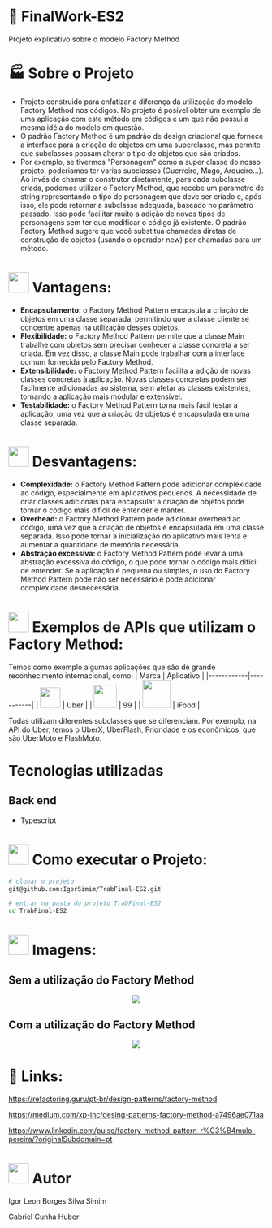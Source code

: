 # 👷 FinalWork-ES2
Projeto explicativo sobre o modelo Factory Method


# 🏭 Sobre o Projeto
- Projeto construido para enfatizar a diferença da utilização do modelo Factory Method nos códigos. No projeto é posível obter um exemplo de uma aplicação com este método em códigos e um que não possui a mesma idéia do modelo em questão.
- O padrão Factory Method é um padrão de design criacional que fornece a interface para a criação de objetos em uma superclasse, mas permite que subclasses possam alterar o tipo de objetos que são criados.
- Por exemplo, se tivermos "Personagem" como a super classe do nosso projeto,  poderiamos ter varias subclasses (Guerreiro, Mago, Arqueiro...). Ao invés de chamar o construtor diretamente, para cada subclasse criada, podemos utilizar o Factory Method, que recebe um parametro de string representando o tipo de personagem que deve ser criado e, após isso, ele  pode retornar a subclasse adequada, baseado no parâmetro passado. Isso pode facilitar muito a adição de novos tipos de personagens sem ter que modificar o código já existente. O padrão Factory Method sugere que você substitua chamadas diretas de construção de objetos (usando o operador new) por chamadas para um método.

# <img src="https://github.com/IgorSimim/FinalWork-ES2/assets/120426953/c1be7210-1ec1-4bf5-b2e8-fd7dd47fd5ff" width="40" /> Vantagens:
- **Encapsulamento:** o Factory Method Pattern encapsula a criação de objetos em uma classe separada, permitindo que a classe cliente se concentre apenas na utilização desses objetos.
- **Flexibilidade:** o Factory Method Pattern permite que a classe Main trabalhe com objetos sem precisar conhecer a classe concreta a ser criada. Em vez disso, a classe Main pode trabalhar com a interface comum fornecida pelo Factory Method.
- **Extensibilidade:** o Factory Method Pattern facilita a adição de novas classes concretas à aplicação. Novas classes concretas podem ser facilmente adicionadas ao sistema, sem afetar as classes existentes, tornando a aplicação mais modular e extensível.
- **Testabilidade:** o Factory Method Pattern torna mais fácil testar a aplicação, uma vez que a criação de objetos é encapsulada em uma classe separada.

# <img src="https://github.com/IgorSimim/FinalWork-ES2/assets/120426953/c1be7210-1ec1-4bf5-b2e8-fd7dd47fd5ff" width="40" /> Desvantagens:
- **Complexidade:** o Factory Method Pattern pode adicionar complexidade ao código, especialmente em aplicativos pequenos. A necessidade de criar classes adicionais para encapsular a criação de objetos pode tornar o código mais difícil de entender e manter.
- **Overhead:** o Factory Method Pattern pode adicionar overhead ao código, uma vez que a criação de objetos é encapsulada em uma classe separada. Isso pode tornar a inicialização do aplicativo mais lenta e aumentar a quantidade de memória necessária.
- **Abstração excessiva:** o Factory Method Pattern pode levar a uma abstração excessiva do código, o que pode tornar o código mais difícil de entender. Se a aplicação é pequena ou simples, o uso do Factory Method Pattern pode não ser necessário e pode adicionar complexidade desnecessária.
  
# <img src="https://github.com/IgorSimim/FinalWork-ES2/assets/120426953/fe64751b-873e-4ba0-969b-accc48a1339f" width="40" /> Exemplos de APIs que utilizam o Factory Method:
Temos como exemplo algumas aplicações que são de grande reconhecimento internacional, como:
| Marca | Aplicativo |
|------------|-----------|
| <img src="https://github.com/IgorSimim/FinalWork-ES2/assets/120426953/4eb4b137-fffe-456a-b1c1-7177df4f67be" width="40" /> | Uber |
| <img src="https://github.com/IgorSimim/FinalWork-ES2/assets/120426953/18a752fc-a08a-4163-be57-73b593ec734f" width="45" /> | 99 |
| <img src="https://github.com/IgorSimim/FinalWork-ES2/assets/120426953/b0cf6551-8140-4aca-882b-982769b1205b" width="55" /> | iFood |

Todas utilizam diferentes subclasses que se diferenciam. Por exemplo, na API do Uber, temos o UberX, UberFlash, Prioridade e os econômicos, que são UberMoto e FlashMoto.

# Tecnologias utilizadas
## Back end
- Typescript

# <img src="https://github.com/IgorSimim/FinalWork-ES2/assets/120426953/571dfa0a-f8a2-4444-90a0-0ea9ffda1811" width="40" /> Como executar o Projeto:
```bash
# clonar o projeto
git@github.com:IgorSimim/TrabFinal-ES2.git

# entrar na pasta do projeto TrabFinal-ES2
cd TrabFinal-ES2                                                                                                      
```
# <img src="https://github.com/IgorSimim/FinalWork-ES2/assets/120426953/aec2925c-247b-4c7e-b6ec-68ac34800b8e" width="40" /> Imagens:
## Sem a utilização do Factory Method
<div align="center">
<img src="https://github.com/IgorSimim/FinalWork-ES2/assets/120426953/a3399435-f7bf-4076-99f4-008bf0b1ebd9.png"/>
</div> 

## Com a utilização do Factory Method
<div align="center">
<img src="https://github.com/IgorSimim/FinalWork-ES2/assets/120426953/c144cc99-62db-4474-9b6c-032126f1da66.png"/>
</div>

# 🔗 Links:
https://refactoring.guru/pt-br/design-patterns/factory-method

https://medium.com/xp-inc/desing-patterns-factory-method-a7496ae071aa

https://www.linkedin.com/pulse/factory-method-pattern-r%C3%B4mulo-pereira/?originalSubdomain=pt

# <img src="https://github.com/IgorSimim/FinalWork-ES2/assets/120426953/b485ed8e-906f-4353-955f-24636af50563" width="40" /> Autor
Igor Leon Borges Silva Simim

Gabriel Cunha Huber

